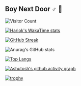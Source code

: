 ## Boy Next Door ♂ 👋

<!--
**haseeex/haseeex** is a ✨ _special_ ✨ repository because its `README.md` (this file) appears on your GitHub profile.

Here are some ideas to get you started:

- 🔭 I’m currently working on ...
- 🌱 I’m currently learning ...
- 👯 I’m looking to collaborate on ...
- 🤔 I’m looking for help with ...
- 💬 Ask me about ...
- 📫 How to reach me: ...
- 😄 Pronouns: ...
- ⚡ Fun fact: ...
-->
![Visitor Count](https://profile-counter.glitch.me/haseeex/count.svg)

[![Harlok's WakaTime stats](https://github-readme-stats.vercel.app/api/wakatime?username=cced6ed5-8c53-42f4-95fc-eff84dc461e4&locale=cn)](https://github.com/anuraghazra/github-readme-stats)

[![GitHub Streak](https://streak-stats.demolab.com?user=haseeex&theme=transparent&hide_border=%E9%94%99%E8%AF%AF%E7%9A%84&locale=zh_Hans)](https://git.io/streak-stats)

![Anurag's GitHub stats](https://github-readme-stats.vercel.app/api?username=haseeex&show_icons=true&theme=default&locale=cn)

[![Top Langs](https://github-readme-stats.vercel.app/api/top-langs/?username=haseeex&layout=compact&locale=cn)](https://github.com/anuraghazra/github-readme-stats)

[![Ashutosh's github activity graph](https://github-readme-activity-graph.vercel.app/graph?username=haseeex&theme=dracula)](https://github.com/ashutosh00710/github-readme-activity-graph)

[![trophy](https://github-profile-trophy.vercel.app/?username=haseeex)](https://github.com/haseeex/github-profile-trophy)
